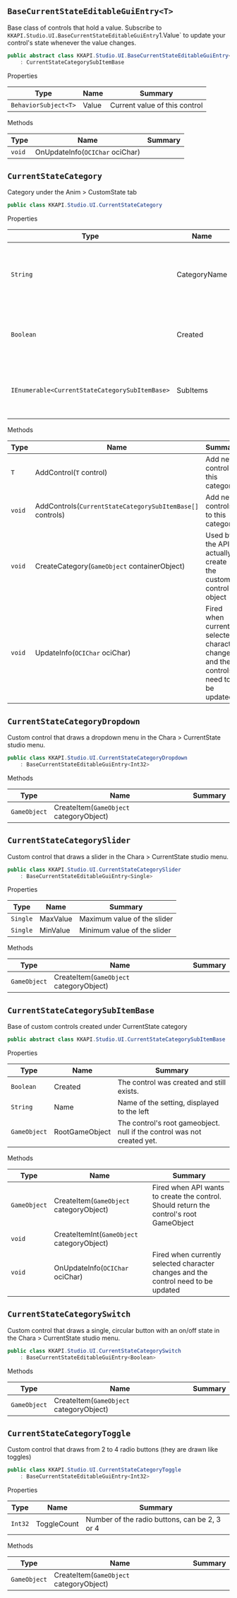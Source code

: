 ## `BaseCurrentStateEditableGuiEntry<T>`

Base class of controls that hold a value.  Subscribe to `KKAPI.Studio.UI.BaseCurrentStateEditableGuiEntry`1.Value` to update your control's state whenever the value changes.
```csharp
public abstract class KKAPI.Studio.UI.BaseCurrentStateEditableGuiEntry<T>
    : CurrentStateCategorySubItemBase

```

Properties

| Type | Name | Summary | 
| --- | --- | --- | 
| `BehaviorSubject<T>` | Value | Current value of this control | 


Methods

| Type | Name | Summary | 
| --- | --- | --- | 
| `void` | OnUpdateInfo(`OCIChar` ociChar) |  | 


## `CurrentStateCategory`

Category under the Anim &gt; CustomState tab
```csharp
public class KKAPI.Studio.UI.CurrentStateCategory

```

Properties

| Type | Name | Summary | 
| --- | --- | --- | 
| `String` | CategoryName | Name of the category. Controls are drawn under it. | 
| `Boolean` | Created | The category was created and still exists. | 
| `IEnumerable<CurrentStateCategorySubItemBase>` | SubItems | All custom controls under this category. | 


Methods

| Type | Name | Summary | 
| --- | --- | --- | 
| `T` | AddControl(`T` control) | Add new control to this category | 
| `void` | AddControls(`CurrentStateCategorySubItemBase[]` controls) | Add new controls to this category | 
| `void` | CreateCategory(`GameObject` containerObject) | Used by the API to actually create the custom control object | 
| `void` | UpdateInfo(`OCIChar` ociChar) | Fired when currently selected character changes and the controls need to be updated | 


## `CurrentStateCategoryDropdown`

Custom control that draws a dropdown menu in the Chara &gt; CurrentState studio menu.
```csharp
public class KKAPI.Studio.UI.CurrentStateCategoryDropdown
    : BaseCurrentStateEditableGuiEntry<Int32>

```

Methods

| Type | Name | Summary | 
| --- | --- | --- | 
| `GameObject` | CreateItem(`GameObject` categoryObject) |  | 


## `CurrentStateCategorySlider`

Custom control that draws a slider in the Chara &gt; CurrentState studio menu.
```csharp
public class KKAPI.Studio.UI.CurrentStateCategorySlider
    : BaseCurrentStateEditableGuiEntry<Single>

```

Properties

| Type | Name | Summary | 
| --- | --- | --- | 
| `Single` | MaxValue | Maximum value of the slider | 
| `Single` | MinValue | Minimum value of the slider | 


Methods

| Type | Name | Summary | 
| --- | --- | --- | 
| `GameObject` | CreateItem(`GameObject` categoryObject) |  | 


## `CurrentStateCategorySubItemBase`

Base of custom controls created under CurrentState category
```csharp
public abstract class KKAPI.Studio.UI.CurrentStateCategorySubItemBase

```

Properties

| Type | Name | Summary | 
| --- | --- | --- | 
| `Boolean` | Created | The control was created and still exists. | 
| `String` | Name | Name of the setting, displayed to the left | 
| `GameObject` | RootGameObject | The control's root gameobject. null if the control was not created yet. | 


Methods

| Type | Name | Summary | 
| --- | --- | --- | 
| `GameObject` | CreateItem(`GameObject` categoryObject) | Fired when API wants to create the control. Should return the control's root GameObject | 
| `void` | CreateItemInt(`GameObject` categoryObject) |  | 
| `void` | OnUpdateInfo(`OCIChar` ociChar) | Fired when currently selected character changes and the control need to be updated | 


## `CurrentStateCategorySwitch`

Custom control that draws a single, circular button with an on/off state in the Chara &gt; CurrentState studio menu.
```csharp
public class KKAPI.Studio.UI.CurrentStateCategorySwitch
    : BaseCurrentStateEditableGuiEntry<Boolean>

```

Methods

| Type | Name | Summary | 
| --- | --- | --- | 
| `GameObject` | CreateItem(`GameObject` categoryObject) |  | 


## `CurrentStateCategoryToggle`

Custom control that draws from 2 to 4 radio buttons (they are drawn like toggles)
```csharp
public class KKAPI.Studio.UI.CurrentStateCategoryToggle
    : BaseCurrentStateEditableGuiEntry<Int32>

```

Properties

| Type | Name | Summary | 
| --- | --- | --- | 
| `Int32` | ToggleCount | Number of the radio buttons, can be 2, 3 or 4 | 


Methods

| Type | Name | Summary | 
| --- | --- | --- | 
| `GameObject` | CreateItem(`GameObject` categoryObject) |  | 


